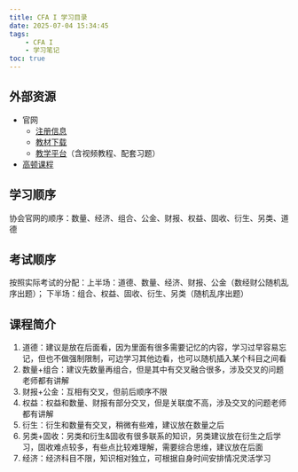 ```yaml
---
title: CFA I 学习目录
date: 2025-07-04 15:34:45
tags: 
    - CFA I
    - 学习笔记
toc: true
---
```


## 外部资源

- 官网
    - [注册信息](https://cfaprogram.cfainstitute.org/enrollment)
    - [教材下载](https://cfaprogram.cfainstitute.org/curriculum/library)
    - [教学平台](https://study.cfainstitute.org/app/cfa-program-level-i-for-august-2025)（含视频教程、配套习题）
- [高顿课程](https://epiphany.gaodun.com/ep3/course/23634/syllabus?parent_gradation_id=37516&gradation_id=53154&chapter_id=1539815)

## 学习顺序

协会官网的顺序：数量、经济、组合、公金、财报、权益、固收、衍生、另类、道德

## 考试顺序

按照实际考试的分配：上半场：道德、数量、经济、财报、公金（数经财公随机乱序出题）；
                               下半场：组合、权益、固收、衍生、另类（随机乱序出题）
## 课程简介

1. 道德：建议是放在后面看，因为里面有很多需要记忆的内容，学习过早容易忘记，但也不做强制限制，可边学习其他边看，也可以随机插入某个科目之间看
2. 数量+组合：建议先数量再组合，但是其中有交叉融合很多，涉及交叉的问题老师都有讲解
3. 财报+公金：互相有交叉，但前后顺序不限
4. 权益：权益和数量、财报有部分交叉，但是关联度不高，涉及交叉的问题老师都有讲解
5. 衍生：衍生和数量有交叉，稍微有些难，建议放在数量之后
6. 另类+固收：另类和衍生&固收有很多联系的知识，另类建议放在衍生之后学习，固收难点较多，有些点比较难理解，需要综合思维，建议放在后面
7. 经济：经济科目不限，知识相对独立，可根据自身时间安排情况灵活学习
